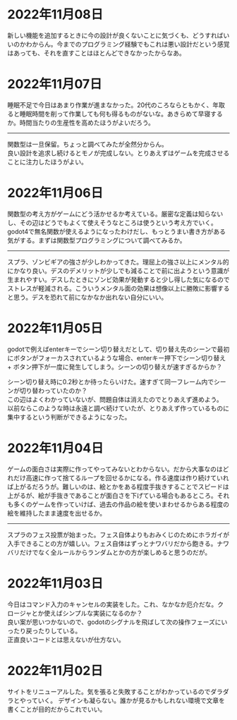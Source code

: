 # 2022年11月08日

新しい機能を追加するときに今の設計が良くないことに気づくも、どうすればいいのかわからん。今までのプログラミング経験でもこれは悪い設計だという感覚はあっても、それを直すことはほとんどできなかったからなあ。


# 2022年11月07日

睡眠不足で今日はあまり作業が進まなかった。20代のころならともかく、年取ると睡眠時間を削って作業しても何も得るものがないな。あきらめて早寝するか。時間当たりの生産性を高めたほうがよいだろう。

--- 

関数型は一旦保留。ちょっと調べてみたが全然分からん。  
良い設計を追求し続けるとモノが完成しない。とりあえずはゲームを完成させることに注力したほうがよい。 


# 2022年11月06日

関数型の考え方がゲームにどう活かせるか考えている。厳密な定義は知らないし、その辺はどうでもよくて使えそうなところは使うという考え方でいく。godot4で無名関数が使えるようになったわけだし、もっとうまい書き方がある気がする。まずは関数型プログラミングについて調べてみるか。

---

スプラ、ゾンビギアの強さが少しわかってきた。理屈上の強さ以上にメンタル的にかなり良い。デスのデメリットが少しでも減ることで前に出ようという意識が生まれやすい。デスしたときにゾンビ効果が発動すると少し得した気になるのでストレスが軽減される。こういうメンタル面の効果は想像以上に勝敗に影響すると思う。デスを恐れて前になかなか出れない自分にいい。

# 2022年11月05日

godotで例えばenterキーでシーン切り替えだとして、切り替え先のシーンで最初にボタンがフォーカスされているような場合、enterキー押下でシーン切り替え + ボタン押下が一度に発生してしまう。シーンの切り替えが速すぎるからか？

シーン切り替え時に0.2秒とか待ったらいけた。速すぎて同一フレーム内でシーンが切り替わっていたのか？  
この辺はよくわかっていないが、問題自体は消えたのでとりあえず進めよう。  
以前ならこのような時は永遠と調べ続けていたが、とりあえず作っているものに集中するという判断ができるようになった。

# 2022年11月04日

ゲームの面白さは実際に作ってやってみないとわからない。だから大事なのはどれだけ高速に作って捨てるループを回せるかになる。作る速度は作り続けていれば上がるだろうが。難しいのは、絵とかをある程度手抜きすることでスピードは上がるが、絵が手抜きであることが面白さを下げている場合もあるところ。それも多くのゲームを作っていけば、過去の作品の絵を使いまわせるからある程度の絵を維持したまま速度を出せるか。

---

スプラのフェス投票が始まった。フェス自体よりもおみくじのためにホラガイが入手できることの方が嬉しい。フェス自体はずっとナワバリだから飽きる。ナワバリだけでなく全ルールからランダムとかの方が楽しめると思うのだが。



# 2022年11月03日

今日はコマンド入力のキャンセルの実装をした。これ、なかなか厄介だな。クロージャとか使えばシンプルな実装になるのか？  
良い案が思いつかないので、godotのシグナルを飛ばして次の操作フェーズにいったり戻ったりしている。  
正直良いコードとは思えないが仕方ない。



# 2022年11月02日

サイトをリニューアルした。気を張ると失敗することがわかっているのでダラダラとやっていく。
デザインも凝らない。誰かが見るかもしれない環境で文章を書くことが目的だからこれでいい。